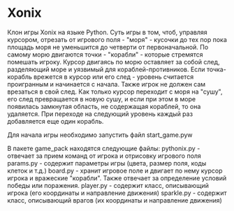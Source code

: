 # Xonix

Клон игры Xonix на языке Python.
Суть игры в том, чтоб, управляя курсором, отрезать от игрового поля - "моря" - кусочки до тех пор пока площадь моря не уменьшится до четверти от первоначальной. По самому морю двигаются точки - "корабли" - которые стремятся помешать игроку. Курсор двигаясь по морю оставляет за собой след, разделяющий море и уязвимый для кораблей-противников. Если точка-корабль врежется в курсор или его след - уровень считается проигранным и начинается с начала. Также игрок не должен сам врезаться в свой след. Как только курсор переходит с моря на "сушу", его след превращается в новую сушу, и если при этом в море появилась замкнутая область, не содержащая кораблей, то она удаляется.
При переходе на следующий уровень каждый раз добавляется еще один корабль.

Для начала игры необходимо запустить файл start_game.pyw

В пакете game_pack находятся следующие файлы:
pythonix.py - отвечает за прием команд от игрока и отрисовку игрового поля
params.py - содержит параметры игры (цвета, размер поля, коды клеток и т.д.)
board.py - хранит игровое поле и двигает по нему курсор игрока и вражеские "корабли". Также отвечает за определение условий победы или поражения.
player.py - содержит класс, описывающий игрока (его координаты и направление движения)
sparkle.py - содержит класс, описывающий врагов (их координаты и направление движения)
